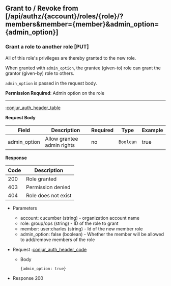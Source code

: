 ## Grant to / Revoke from [/api/authz/{account}/roles/{role}/?members&member={member}&admin_option={admin_option}]

### Grant a role to another role [PUT]

All of this role's privileges are thereby granted to the new role.

When granted with `admin_option`, the grantee (given-to) role can grant the grantor (given-by) role to others.

`admin_option` is passed in the request body.

**Permission Required**: Admin option on the role

---

:[conjur_auth_header_table](partials/conjur_auth_header_table.md)

**Request Body**

|Field|Description|Required|Type|Example|
|-----|-----------|----|--------|-------|
|admin_option|Allow grantee admin rights|no|`Boolean`|true|

**Response**

|Code|Description|
|----|-----------|
|200|Role granted|
|403|Permission denied|
|404|Role does not exist|

+ Parameters
    + account: cucumber (string) - organization account name
    + role: group/ops (string) - ID of the role to grant
    + member: user:charles (string) - Id of the new member role
    + admin_option: false (boolean) - Whether the member will be allowed to add/remove members of the role

+ Request
    :[conjur_auth_header_code](partials/conjur_auth_header_code.md)

    + Body

        ```
        {admin_option: true}
        ```

+ Response 200
